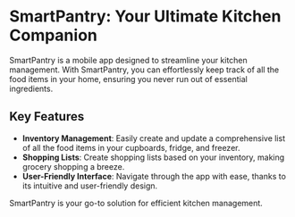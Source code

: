 # SmartPantry: Your Ultimate Kitchen Companion

SmartPantry is a mobile app designed to streamline your kitchen management. With SmartPantry, you can effortlessly keep track of all the food items in your home, ensuring you never run out of essential ingredients.

## Key Features

- **Inventory Management**: Easily create and update a comprehensive list of all the food items in your cupboards, fridge, and freezer.
- **Shopping Lists**: Create shopping lists based on your inventory, making grocery shopping a breeze.
- **User-Friendly Interface**: Navigate through the app with ease, thanks to its intuitive and user-friendly design.

SmartPantry is your go-to solution for efficient kitchen management.
